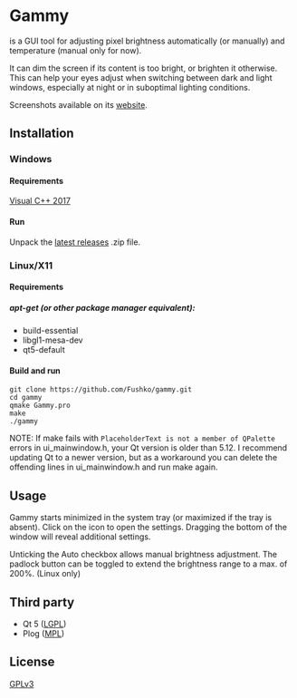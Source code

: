 # Gammy

is a GUI tool for adjusting pixel brightness automatically (or manually) and temperature (manual only for now).

It can dim the screen if its content is too bright, or brighten it otherwise.
This can help your eyes adjust when switching between dark and light windows, especially at night or in suboptimal lighting conditions.

Screenshots available on its [website](https://getgammy.com).

## Installation

### Windows

#### Requirements

[Visual C++ 2017](https://aka.ms/vs/16/release/vc_redist.x64.exe)

#### Run

Unpack the [latest releases](https://github.com/Fushko/gammy/releases) .zip file.

### Linux/X11

#### Requirements

##### apt-get (or other package manager equivalent):
- build-essential
- libgl1-mesa-dev
- qt5-default

#### Build and run
```
git clone https://github.com/Fushko/gammy.git
cd gammy
qmake Gammy.pro
make
./gammy
```
NOTE: If make fails with ```PlaceholderText is not a member of QPalette``` errors in ui_mainwindow.h, your Qt version is older than 5.12.
I recommend updating Qt to a newer version, but as a workaround you can delete the offending lines in ui_mainwindow.h and run make again.

## Usage

Gammy starts minimized in the system tray (or maximized if the tray is absent). Click on the icon to open the settings. 
Dragging the bottom of the window will reveal additional settings.

Unticking the Auto checkbox allows manual brightness adjustment.
The padlock button can be toggled to extend the brightness range to a max. of 200%. (Linux only)

## Third party

- Qt 5 ([LGPL](https://doc.qt.io/qt-5/lgpl.html))
- Plog ([MPL](https://github.com/SergiusTheBest/plog/blob/master/LICENSE))

## License

[GPLv3](https://github.com/Fushko/gammy/blob/master/LICENSE)

